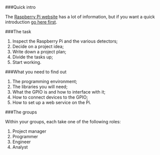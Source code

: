 ###Quick intro

The [Raspberry Pi website](http://www.raspberrypi.org/help/what-is-a-raspberry-pi/) has a lot of information, but if you want a quick introduction [go here first](http://www.raspberrypi.org/help/what-is-a-raspberry-pi/).

###The task

1. Inspect the Raspberry Pi and the  various detectors;
1. Decide on a project idea;
1. Write down a project plan;
1. Divide the tasks up;
1. Start working.

###What you need to find out

1. The programming  environment;
1. The libraries you will need;
1. What the GPIO is and how to interface with it;
1. How to connect devices to the GPIO; 
1. How to set up a web service on the Pi.

###The groups

Within your groups, each take one of the following roles:

1. Project  manager
2. Programmer
1. Engineer
1. Analyst
